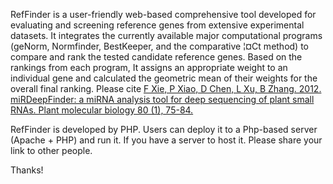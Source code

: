 RefFinder is a user-friendly web-based comprehensive tool developed  for evaluating and screening reference genes from extensive experimental datasets. It integrates the currently available major computational programs (geNorm, Normfinder, BestKeeper, and the comparative ¦¤Ct method) to compare and rank the tested candidate reference genes. Based on the rankings from each program, It assigns an appropriate weight to an individual gene and calculated the geometric mean of their weights for the overall final ranking. Please cite <a  href="http://www.ncbi.nlm.nih.gov/pubmed/22290409">F Xie, P Xiao, D Chen, L Xu, B Zhang. 2012. miRDeepFinder: a miRNA analysis tool for deep sequencing of plant small RNAs. Plant molecular biology 80 (1), 75-84.</a>

RefFinder is developed by PHP. Users can deploy it to a Php-based server (Apache + PHP) and run it.
If you have a server to host it. Please share your link to other people. 

Thanks!


